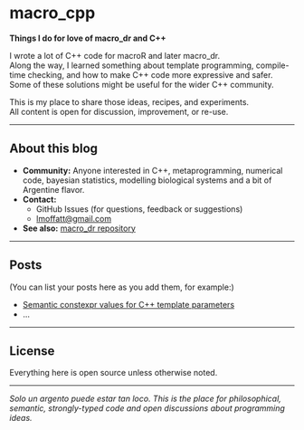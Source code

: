 # macro_cpp

**Things I do for love of macro_dr and C++**

I wrote a lot of C++ code for macroR and later macro_dr.  
Along the way, I learned something about template programming, compile-time checking, and how to make C++ code more expressive and safer.  
Some of these solutions might be useful for the wider C++ community.

This is my place to share those ideas, recipes, and experiments.  
All content is open for discussion, improvement, or re-use.

---

## About this blog

- **Community:** Anyone interested in C++, metaprogramming, numerical code, bayesian statistics, modelling biological systems and a bit of Argentine flavor.
- **Contact:**  
  - GitHub Issues (for questions, feedback or suggestions)  
  - [lmoffatt@gmail.com](mailto:lmoffatt@gmail.com)
- **See also:** [macro_dr repository](https://github.com/lmoffatt/macro_dr)

---

## Posts

(You can list your posts here as you add them, for example:)

- [Semantic constexpr values for C++ template parameters](posts/semantic_constexpr_values.md)  
- ...

---

## License

Everything here is open source unless otherwise noted.

---

*Solo un argento puede estar tan loco. This is the place for philosophical, semantic, strongly-typed code and open discussions about programming ideas.*
